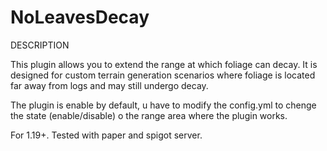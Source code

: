 # NoLeavesDecay

DESCRIPTION

This plugin allows you to extend the range at which foliage can decay.
It is designed for custom terrain generation scenarios where foliage is located far away from logs and may still undergo decay.

The plugin is enable by default, u have to modify the config.yml to chenge the state (enable/disable) o the range area where the plugin works.

For 1.19+.
Tested with paper and spigot server.
